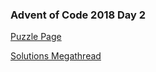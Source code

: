 ### Advent of Code 2018 Day 2

[Puzzle Page](https://adventofcode.com/2018/day/2)

[Solutions Megathread](https://www.reddit.com/r/adventofcode/comments/a2aimr/2018_day_2_solutions/)
